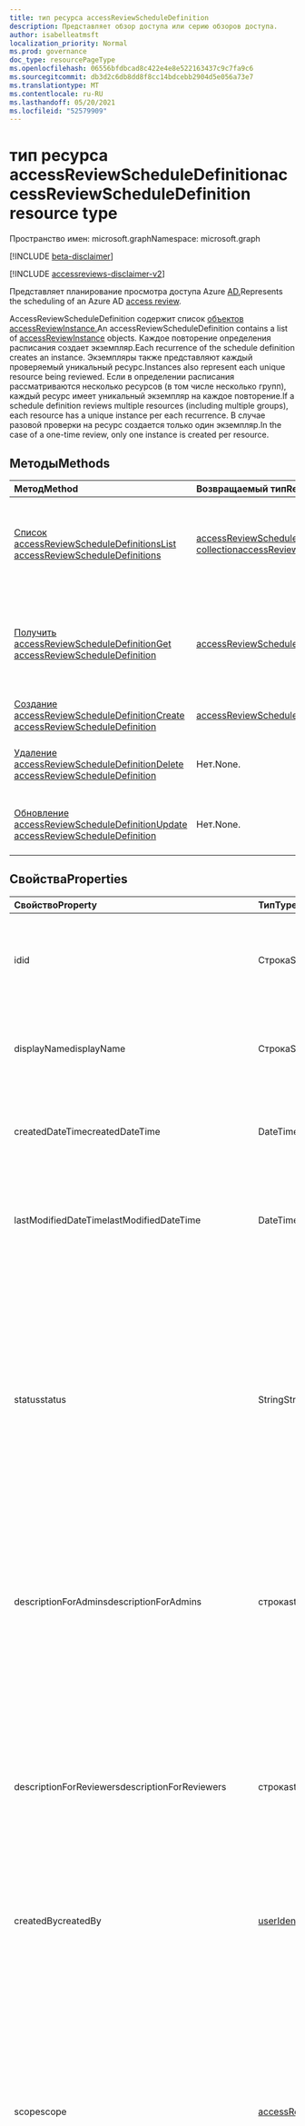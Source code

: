 ```yaml
---
title: тип ресурса accessReviewScheduleDefinition
description: Представляет обзор доступа или серию обзоров доступа.
author: isabelleatmsft
localization_priority: Normal
ms.prod: governance
doc_type: resourcePageType
ms.openlocfilehash: 06556bfdbcad8c422e4e8e522163437c9c7fa9c6
ms.sourcegitcommit: db3d2c6db8dd8f8cc14bdcebb2904d5e056a73e7
ms.translationtype: MT
ms.contentlocale: ru-RU
ms.lasthandoff: 05/20/2021
ms.locfileid: "52579909"
---
```

# <a name="accessreviewscheduledefinition-resource-type"></a><span data-ttu-id="5fa57-103">тип ресурса accessReviewScheduleDefinition</span><span class="sxs-lookup"><span data-stu-id="5fa57-103">accessReviewScheduleDefinition resource type</span></span>

<span data-ttu-id="5fa57-104">Пространство имен: microsoft.graph</span><span class="sxs-lookup"><span data-stu-id="5fa57-104">Namespace: microsoft.graph</span></span>

[!INCLUDE [beta-disclaimer](../../includes/beta-disclaimer.md)]

[!INCLUDE [accessreviews-disclaimer-v2](../../includes/accessreviews-disclaimer-v2.md)]

<span data-ttu-id="5fa57-105">Представляет планирование просмотра доступа Azure [AD.](accessreviewsv2-root.md)</span><span class="sxs-lookup"><span data-stu-id="5fa57-105">Represents the scheduling of an Azure AD [access review](accessreviewsv2-root.md).</span></span> 

<span data-ttu-id="5fa57-106">AccessReviewScheduleDefinition содержит список [объектов accessReviewInstance.](accessreviewinstance.md)</span><span class="sxs-lookup"><span data-stu-id="5fa57-106">An accessReviewScheduleDefinition contains a list of [accessReviewInstance](accessreviewinstance.md) objects.</span></span> <span data-ttu-id="5fa57-107">Каждое повторение определения расписания создает экземпляр.</span><span class="sxs-lookup"><span data-stu-id="5fa57-107">Each recurrence of the schedule definition creates an instance.</span></span> <span data-ttu-id="5fa57-108">Экземпляры также представляют каждый проверяемый уникальный ресурс.</span><span class="sxs-lookup"><span data-stu-id="5fa57-108">Instances also represent each unique resource being reviewed.</span></span> <span data-ttu-id="5fa57-109">Если в определении расписания рассматриваются несколько ресурсов (в том числе несколько групп), каждый ресурс имеет уникальный экземпляр на каждое повторение.</span><span class="sxs-lookup"><span data-stu-id="5fa57-109">If a schedule definition reviews multiple resources (including multiple groups), each resource has a unique instance per each recurrence.</span></span> <span data-ttu-id="5fa57-110">В случае разовой проверки на ресурс создается только один экземпляр.</span><span class="sxs-lookup"><span data-stu-id="5fa57-110">In the case of a one-time review, only one instance is created per resource.</span></span>

## <a name="methods"></a><span data-ttu-id="5fa57-111">Методы</span><span class="sxs-lookup"><span data-stu-id="5fa57-111">Methods</span></span>

| <span data-ttu-id="5fa57-112">Метод</span><span class="sxs-lookup"><span data-stu-id="5fa57-112">Method</span></span>           | <span data-ttu-id="5fa57-113">Возвращаемый тип</span><span class="sxs-lookup"><span data-stu-id="5fa57-113">Return Type</span></span>    |<span data-ttu-id="5fa57-114">Описание</span><span class="sxs-lookup"><span data-stu-id="5fa57-114">Description</span></span>|
|:---------------|:--------|:----------|
|[<span data-ttu-id="5fa57-115">Список accessReviewScheduleDefinitions</span><span class="sxs-lookup"><span data-stu-id="5fa57-115">List accessReviewScheduleDefinitions</span></span>](../api/accessreviewscheduledefinition-list.md) | <span data-ttu-id="5fa57-116">[accessReviewScheduleDefinition collection](accessreviewscheduledefinition.md)</span><span class="sxs-lookup"><span data-stu-id="5fa57-116">[accessReviewScheduleDefinition](accessreviewscheduledefinition.md) collection</span></span> | <span data-ttu-id="5fa57-117">Списки всех accessReviewScheduleDefinition.</span><span class="sxs-lookup"><span data-stu-id="5fa57-117">Lists every accessReviewScheduleDefinition.</span></span> <span data-ttu-id="5fa57-118">Не включает связанные объекты accessReviewInstance в результаты.</span><span class="sxs-lookup"><span data-stu-id="5fa57-118">Does not include associated accessReviewInstance objects in the results.</span></span> |
|[<span data-ttu-id="5fa57-119">Получить accessReviewScheduleDefinition</span><span class="sxs-lookup"><span data-stu-id="5fa57-119">Get accessReviewScheduleDefinition</span></span>](../api/accessreviewscheduledefinition-get.md) | [<span data-ttu-id="5fa57-120">accessReviewScheduleDefinition</span><span class="sxs-lookup"><span data-stu-id="5fa57-120">accessReviewScheduleDefinition</span></span>](accessreviewscheduledefinition.md) | <span data-ttu-id="5fa57-121">Получите accessReviewScheduleDefinition с указанным **id**. Не включает связанные объекты accessReviewInstance в результаты.</span><span class="sxs-lookup"><span data-stu-id="5fa57-121">Get an accessReviewScheduleDefinition with a specified **id**. Does not include associated accessReviewInstance objects in the results.</span></span>|
|[<span data-ttu-id="5fa57-122">Создание accessReviewScheduleDefinition</span><span class="sxs-lookup"><span data-stu-id="5fa57-122">Create accessReviewScheduleDefinition</span></span>](../api/accessreviewscheduledefinition-post.md) | [<span data-ttu-id="5fa57-123">accessReviewScheduleDefinition</span><span class="sxs-lookup"><span data-stu-id="5fa57-123">accessReviewScheduleDefinition</span></span>](accessreviewscheduledefinition.md) | <span data-ttu-id="5fa57-124">Создание нового accessReviewScheduleDefinition.</span><span class="sxs-lookup"><span data-stu-id="5fa57-124">Create a new accessReviewScheduleDefinition.</span></span> |
|[<span data-ttu-id="5fa57-125">Удаление accessReviewScheduleDefinition</span><span class="sxs-lookup"><span data-stu-id="5fa57-125">Delete accessReviewScheduleDefinition</span></span>](../api/accessreviewscheduledefinition-delete.md) | <span data-ttu-id="5fa57-126">Нет.</span><span class="sxs-lookup"><span data-stu-id="5fa57-126">None.</span></span> | <span data-ttu-id="5fa57-127">Удаление accessReviewScheduleDefinition с указанным **id**.</span><span class="sxs-lookup"><span data-stu-id="5fa57-127">Delete an accessReviewScheduleDefinition with a specified **id**.</span></span> |
|[<span data-ttu-id="5fa57-128">Обновление accessReviewScheduleDefinition</span><span class="sxs-lookup"><span data-stu-id="5fa57-128">Update accessReviewScheduleDefinition</span></span>](../api/accessreviewscheduledefinition-update.md) | <span data-ttu-id="5fa57-129">Нет.</span><span class="sxs-lookup"><span data-stu-id="5fa57-129">None.</span></span> | <span data-ttu-id="5fa57-130">Обновление свойств accessReviewScheduleDefinition с указанным **id**.</span><span class="sxs-lookup"><span data-stu-id="5fa57-130">Update properties of an accessReviewScheduleDefinition with a specified **id**.</span></span> |

## <a name="properties"></a><span data-ttu-id="5fa57-131">Свойства</span><span class="sxs-lookup"><span data-stu-id="5fa57-131">Properties</span></span>
| <span data-ttu-id="5fa57-132">Свойство</span><span class="sxs-lookup"><span data-stu-id="5fa57-132">Property</span></span> | <span data-ttu-id="5fa57-133">Тип</span><span class="sxs-lookup"><span data-stu-id="5fa57-133">Type</span></span> | <span data-ttu-id="5fa57-134">Описание</span><span class="sxs-lookup"><span data-stu-id="5fa57-134">Description</span></span> |
| :------------------| :-------------- | :---------- |
| <span data-ttu-id="5fa57-135">id</span><span class="sxs-lookup"><span data-stu-id="5fa57-135">id</span></span> | <span data-ttu-id="5fa57-136">Строка</span><span class="sxs-lookup"><span data-stu-id="5fa57-136">String</span></span> | <span data-ttu-id="5fa57-137">Уникальный идентификатор обзора доступа, назначенного функцией.</span><span class="sxs-lookup"><span data-stu-id="5fa57-137">The feature-assigned unique identifier of an access review.</span></span> <span data-ttu-id="5fa57-138">Поддерживает `$select`.</span><span class="sxs-lookup"><span data-stu-id="5fa57-138">Supports `$select`.</span></span>|
| <span data-ttu-id="5fa57-139">displayName</span><span class="sxs-lookup"><span data-stu-id="5fa57-139">displayName</span></span> | <span data-ttu-id="5fa57-140">Строка</span><span class="sxs-lookup"><span data-stu-id="5fa57-140">String</span></span>   | <span data-ttu-id="5fa57-141">Имя серии обзоров доступа.</span><span class="sxs-lookup"><span data-stu-id="5fa57-141">Name of the access review series.</span></span> <span data-ttu-id="5fa57-142">Требуется при создании.</span><span class="sxs-lookup"><span data-stu-id="5fa57-142">Required on create.</span></span> <span data-ttu-id="5fa57-143">Поддерживает `$select`.</span><span class="sxs-lookup"><span data-stu-id="5fa57-143">Supports `$select`.</span></span> |
| <span data-ttu-id="5fa57-144">createdDateTime</span><span class="sxs-lookup"><span data-stu-id="5fa57-144">createdDateTime</span></span>  |<span data-ttu-id="5fa57-145">DateTimeOffset</span><span class="sxs-lookup"><span data-stu-id="5fa57-145">DateTimeOffset</span></span>  | <span data-ttu-id="5fa57-146">Timestamp, когда была создана серия обзоров доступа.</span><span class="sxs-lookup"><span data-stu-id="5fa57-146">Timestamp when the access review series was created.</span></span> <span data-ttu-id="5fa57-147">Поддерживает `$select`.</span><span class="sxs-lookup"><span data-stu-id="5fa57-147">Supports `$select`.</span></span>|
| <span data-ttu-id="5fa57-148">lastModifiedDateTime</span><span class="sxs-lookup"><span data-stu-id="5fa57-148">lastModifiedDateTime</span></span> | <span data-ttu-id="5fa57-149">DateTimeOffset</span><span class="sxs-lookup"><span data-stu-id="5fa57-149">DateTimeOffset</span></span>   | <span data-ttu-id="5fa57-150">Timestamp, когда в последний раз была изменена серия обзоров доступа.</span><span class="sxs-lookup"><span data-stu-id="5fa57-150">Timestamp when the access review series was last modified.</span></span> <span data-ttu-id="5fa57-151">Поддерживает `$select`.</span><span class="sxs-lookup"><span data-stu-id="5fa57-151">Supports `$select`.</span></span>|
| <span data-ttu-id="5fa57-152">status</span><span class="sxs-lookup"><span data-stu-id="5fa57-152">status</span></span>  |<span data-ttu-id="5fa57-153">String</span><span class="sxs-lookup"><span data-stu-id="5fa57-153">String</span></span>   | <span data-ttu-id="5fa57-154">Это поле только для чтения указывает состояние обзора доступа.</span><span class="sxs-lookup"><span data-stu-id="5fa57-154">This read-only field specifies the status of an access review.</span></span> <span data-ttu-id="5fa57-155">Типичные состояния `Initializing` включают , , , , , , и `NotStarted` `Starting` `InProgress` `Completing` `Completed` `AutoReviewing` `AutoReviewed` .</span><span class="sxs-lookup"><span data-stu-id="5fa57-155">The typical states include `Initializing`, `NotStarted`, `Starting`, `InProgress`, `Completing`, `Completed`, `AutoReviewing`, and `AutoReviewed`.</span></span> <br><span data-ttu-id="5fa57-156">Поддерживает `$select` и `$orderby` `$filter` `eq` (только).</span><span class="sxs-lookup"><span data-stu-id="5fa57-156">Supports `$select`, `$orderby`, and `$filter` (`eq` only).</span></span>|
| <span data-ttu-id="5fa57-157">descriptionForAdmins</span><span class="sxs-lookup"><span data-stu-id="5fa57-157">descriptionForAdmins</span></span>  |<span data-ttu-id="5fa57-158">строка</span><span class="sxs-lookup"><span data-stu-id="5fa57-158">string</span></span>  |  <span data-ttu-id="5fa57-159">Описание, предоставленное создателями обзора, чтобы предоставить администраторам дополнительный контекст обзора.</span><span class="sxs-lookup"><span data-stu-id="5fa57-159">Description provided by review creators to provide more context of the review to admins.</span></span> <span data-ttu-id="5fa57-160">Поддерживает `$select`.</span><span class="sxs-lookup"><span data-stu-id="5fa57-160">Supports `$select`.</span></span> |
| <span data-ttu-id="5fa57-161">descriptionForReviewers</span><span class="sxs-lookup"><span data-stu-id="5fa57-161">descriptionForReviewers</span></span> |<span data-ttu-id="5fa57-162">строка</span><span class="sxs-lookup"><span data-stu-id="5fa57-162">string</span></span> | <span data-ttu-id="5fa57-163">Описание, предоставленное создателями обзора, чтобы предоставить рецензентам дополнительный контекст обзора.</span><span class="sxs-lookup"><span data-stu-id="5fa57-163">Description provided  by review creators to provide more context of the review to reviewers.</span></span> <span data-ttu-id="5fa57-164">Рецензенты увидят это описание в отправленной им электронной почте с запросом на отзыв.</span><span class="sxs-lookup"><span data-stu-id="5fa57-164">Reviewers will see this description in the email sent to them requesting their review.</span></span> <span data-ttu-id="5fa57-165">Поддерживает `$select`.</span><span class="sxs-lookup"><span data-stu-id="5fa57-165">Supports `$select`.</span></span> |
| <span data-ttu-id="5fa57-166">createdBy</span><span class="sxs-lookup"><span data-stu-id="5fa57-166">createdBy</span></span>  |[<span data-ttu-id="5fa57-167">userIdentity</span><span class="sxs-lookup"><span data-stu-id="5fa57-167">userIdentity</span></span>](../resources/useridentity.md)  | <span data-ttu-id="5fa57-168">Пользователь, создавший этот обзор.</span><span class="sxs-lookup"><span data-stu-id="5fa57-168">User who created this review.</span></span> |
| <span data-ttu-id="5fa57-169">scope</span><span class="sxs-lookup"><span data-stu-id="5fa57-169">scope</span></span>  |[<span data-ttu-id="5fa57-170">accessReviewScope</span><span class="sxs-lookup"><span data-stu-id="5fa57-170">accessReviewScope</span></span>](../resources/accessreviewscope.md)  | <span data-ttu-id="5fa57-171">Определяет область ресурсов, которые необходимо просмотреть.</span><span class="sxs-lookup"><span data-stu-id="5fa57-171">Defines scope of resources to review.</span></span> <span data-ttu-id="5fa57-172">Для поддерживаемых областей [см. в поле accessReviewScope.](accessreviewscope.md)</span><span class="sxs-lookup"><span data-stu-id="5fa57-172">For supported scopes, see [accessReviewScope](accessreviewscope.md).</span></span> <span data-ttu-id="5fa57-173">Требуется при создании.</span><span class="sxs-lookup"><span data-stu-id="5fa57-173">Required on create.</span></span> <span data-ttu-id="5fa57-174">Поддерживает `$select` и `$filter` `contains` (только).</span><span class="sxs-lookup"><span data-stu-id="5fa57-174">Supports `$select` and `$filter` (`contains` only).</span></span> <span data-ttu-id="5fa57-175">Примеры параметров настройки области см. в примере [Configure the scope of your access review definition using the Microsoft Graph API.](/graph/accessreviews-scope-concept)</span><span class="sxs-lookup"><span data-stu-id="5fa57-175">For examples of options for configuring scope, see [Configure the scope of your access review definition using the Microsoft Graph API](/graph/accessreviews-scope-concept).</span></span>|
| <span data-ttu-id="5fa57-176">instanceEnumerationScope</span><span class="sxs-lookup"><span data-stu-id="5fa57-176">instanceEnumerationScope</span></span>|[<span data-ttu-id="5fa57-177">accessReviewScope</span><span class="sxs-lookup"><span data-stu-id="5fa57-177">accessReviewScope</span></span>](../resources/accessreviewscope.md)  | <span data-ttu-id="5fa57-178">Это свойство необходимо при проверке доступа гостевых пользователей ко всем группам Microsoft 365 и определяет, какие Microsoft 365 проверяются.</span><span class="sxs-lookup"><span data-stu-id="5fa57-178">This property is required when scoping a review to guest users' access across all Microsoft 365 groups and determines which Microsoft 365 groups are reviewed.</span></span> <span data-ttu-id="5fa57-179">Каждая группа станет уникальным **accessReviewInstance** из серии обзоров доступа.</span><span class="sxs-lookup"><span data-stu-id="5fa57-179">Each group will become a unique **accessReviewInstance** of the access review series.</span></span>  <span data-ttu-id="5fa57-180">Для поддерживаемых областей [см. в поле accessReviewScope.](accessreviewscope.md)</span><span class="sxs-lookup"><span data-stu-id="5fa57-180">For supported scopes, see [accessReviewScope](accessreviewscope.md).</span></span> <span data-ttu-id="5fa57-181">Поддерживает `$select`.</span><span class="sxs-lookup"><span data-stu-id="5fa57-181">Supports `$select`.</span></span> <span data-ttu-id="5fa57-182">Примеры вариантов настройки instanceEnumerationScope см. в примере Настройка области определения обзора доступа с помощью [API Microsoft Graph Microsoft.](/graph/accessreviews-scope-concept)</span><span class="sxs-lookup"><span data-stu-id="5fa57-182">For examples of options for configuring instanceEnumerationScope, see [Configure the scope of your access review definition using the Microsoft Graph API](/graph/accessreviews-scope-concept).</span></span>| 
| <span data-ttu-id="5fa57-183">settings</span><span class="sxs-lookup"><span data-stu-id="5fa57-183">settings</span></span>  |[<span data-ttu-id="5fa57-184">accessReviewScheduleSettings</span><span class="sxs-lookup"><span data-stu-id="5fa57-184">accessReviewScheduleSettings</span></span>](../resources/accessreviewschedulesettings.md)| <span data-ttu-id="5fa57-185">Параметры для серии обзоров доступа см. ниже определение типа.</span><span class="sxs-lookup"><span data-stu-id="5fa57-185">The settings for an access review series, see type definition below.</span></span> <span data-ttu-id="5fa57-186">Поддерживает `$select`.</span><span class="sxs-lookup"><span data-stu-id="5fa57-186">Supports `$select`.</span></span>|
| <span data-ttu-id="5fa57-187">рецензенты</span><span class="sxs-lookup"><span data-stu-id="5fa57-187">reviewers</span></span>   |<span data-ttu-id="5fa57-188">[accessReviewReviewerScope](../resources/accessreviewreviewerscope.md) collection</span><span class="sxs-lookup"><span data-stu-id="5fa57-188">[accessReviewReviewerScope](../resources/accessreviewreviewerscope.md) collection</span></span>| <span data-ttu-id="5fa57-189">Эта коллекция областей обзора доступа используется для определения тех, кто является рецензентами.</span><span class="sxs-lookup"><span data-stu-id="5fa57-189">This collection of access review scopes is used to define who are the reviewers.</span></span> <span data-ttu-id="5fa57-190">Требуется при создании.</span><span class="sxs-lookup"><span data-stu-id="5fa57-190">Required on create.</span></span> <span data-ttu-id="5fa57-191">Поддерживает `$select`.</span><span class="sxs-lookup"><span data-stu-id="5fa57-191">Supports `$select`.</span></span> <span data-ttu-id="5fa57-192">Примеры вариантов назначения рецензентов см. в примере Назначение рецензентов определению обзора доступа с помощью [API microsoft Graph.](/graph/accessreviews-scope-concept)</span><span class="sxs-lookup"><span data-stu-id="5fa57-192">For examples of options for assigning reviewers, see [Assign reviewers to your access review definition using the Microsoft Graph API](/graph/accessreviews-scope-concept).</span></span>|
| <span data-ttu-id="5fa57-193">backupReviewers</span><span class="sxs-lookup"><span data-stu-id="5fa57-193">backupReviewers</span></span>   |<span data-ttu-id="5fa57-194">[accessReviewReviewerScope](../resources/accessreviewreviewerscope.md) collection</span><span class="sxs-lookup"><span data-stu-id="5fa57-194">[accessReviewReviewerScope](../resources/accessreviewreviewerscope.md) collection</span></span>| <span data-ttu-id="5fa57-195">Эта коллекция областей рецензентов используется для определения списка рецензентов откатов.</span><span class="sxs-lookup"><span data-stu-id="5fa57-195">This collection of reviewer scopes is used to define the list of fallback reviewers.</span></span> <span data-ttu-id="5fa57-196">Эти рецензенты откатов будут уведомлены о необходимости принятия мер, если пользователи не будут найдены из указанного списка рецензентов.</span><span class="sxs-lookup"><span data-stu-id="5fa57-196">These fallback reviewers will be notified to take action if no users are found from the list of reviewers specified.</span></span> <span data-ttu-id="5fa57-197">Это может произойти, если либо владелец группы указан в качестве рецензента, но владелец группы не существует, либо менеджер указан в качестве рецензента, но диспетчер пользователя не существует.</span><span class="sxs-lookup"><span data-stu-id="5fa57-197">This could occur when either the group owner is specified as the reviewer but the group owner does not exist, or manager is specified as reviewer but a user's manager does not exist.</span></span> <span data-ttu-id="5fa57-198">Поддерживает `$select`.</span><span class="sxs-lookup"><span data-stu-id="5fa57-198">Supports `$select`.</span></span> <br><span data-ttu-id="5fa57-199">**Примечание:** Это свойство было заменено **fallbackReviewers**.</span><span class="sxs-lookup"><span data-stu-id="5fa57-199">**Note:** This property has been replaced by **fallbackReviewers**.</span></span> <span data-ttu-id="5fa57-200">Однако указание резервных **копийReviewers** или **fallbackReviewers** автоматически заполняет те же значения для другого свойства.</span><span class="sxs-lookup"><span data-stu-id="5fa57-200">However, specifying either **backupReviewers** or **fallbackReviewers** automatically populates the same values to the other property.</span></span>|
| <span data-ttu-id="5fa57-201">fallbackReviewers</span><span class="sxs-lookup"><span data-stu-id="5fa57-201">fallbackReviewers</span></span>   |<span data-ttu-id="5fa57-202">[accessReviewReviewerScope](../resources/accessreviewreviewerscope.md) collection</span><span class="sxs-lookup"><span data-stu-id="5fa57-202">[accessReviewReviewerScope](../resources/accessreviewreviewerscope.md) collection</span></span>| <span data-ttu-id="5fa57-203">Эта коллекция областей рецензентов используется для определения списка рецензентов откатов.</span><span class="sxs-lookup"><span data-stu-id="5fa57-203">This collection of reviewer scopes is used to define the list of fallback reviewers.</span></span> <span data-ttu-id="5fa57-204">Эти рецензенты откатов будут уведомлены о необходимости принятия мер, если пользователи не будут найдены из указанного списка рецензентов.</span><span class="sxs-lookup"><span data-stu-id="5fa57-204">These fallback reviewers will be notified to take action if no users are found from the list of reviewers specified.</span></span> <span data-ttu-id="5fa57-205">Это может произойти, если либо владелец группы указан в качестве рецензента, но владелец группы не существует, либо менеджер указан в качестве рецензента, но диспетчер пользователя не существует.</span><span class="sxs-lookup"><span data-stu-id="5fa57-205">This could occur when either the group owner is specified as the reviewer but the group owner does not exist, or manager is specified as reviewer but a user's manager does not exist.</span></span> <span data-ttu-id="5fa57-206">Поддерживает `$select`.</span><span class="sxs-lookup"><span data-stu-id="5fa57-206">Supports `$select`.</span></span>|
| <span data-ttu-id="5fa57-207">instances</span><span class="sxs-lookup"><span data-stu-id="5fa57-207">instances</span></span> |<span data-ttu-id="5fa57-208">[accessReviewInstance](../resources/accessreviewinstance.md) collection</span><span class="sxs-lookup"><span data-stu-id="5fa57-208">[accessReviewInstance](../resources/accessreviewinstance.md) collection</span></span>|  <span data-ttu-id="5fa57-209">Набор экземпляров обзоров доступа для этой серии обзоров доступа.</span><span class="sxs-lookup"><span data-stu-id="5fa57-209">Set of access reviews instances for this access review series.</span></span> <span data-ttu-id="5fa57-210">Обзоры доступа, которые не повторялись, будут иметь только один экземпляр; в противном случае для каждого повторения имеется экземпляр.</span><span class="sxs-lookup"><span data-stu-id="5fa57-210">Access reviews that do not recur will only have one instance; otherwise, there is an instance for each recurrence.</span></span> |

## <a name="relationships"></a><span data-ttu-id="5fa57-211">Отношения</span><span class="sxs-lookup"><span data-stu-id="5fa57-211">Relationships</span></span>

| <span data-ttu-id="5fa57-212">Связь</span><span class="sxs-lookup"><span data-stu-id="5fa57-212">Relationship</span></span> | <span data-ttu-id="5fa57-213">Тип</span><span class="sxs-lookup"><span data-stu-id="5fa57-213">Type</span></span>   |<span data-ttu-id="5fa57-214">Описание</span><span class="sxs-lookup"><span data-stu-id="5fa57-214">Description</span></span>|
|:---------------|:--------|:----------|
| `instances`               |<span data-ttu-id="5fa57-215">[accessReviewInstance](accessreviewinstance.md) collection</span><span class="sxs-lookup"><span data-stu-id="5fa57-215">[accessReviewInstance](accessreviewinstance.md) collection</span></span>         | <span data-ttu-id="5fa57-216">Если это `accessReviewScheduleDefinition` повторяющийся обзор доступа, экземпляры представляют каждое повторение.</span><span class="sxs-lookup"><span data-stu-id="5fa57-216">If the `accessReviewScheduleDefinition` is a recurring access review, instances represent each recurrence.</span></span> <span data-ttu-id="5fa57-217">Обзор, который не повторяется, будет иметь точно один экземпляр.</span><span class="sxs-lookup"><span data-stu-id="5fa57-217">A review that does not recur will have exactly one instance.</span></span> <span data-ttu-id="5fa57-218">Экземпляры также представляют каждый уникальный ресурс, рассмотренный в `accessReviewScheduleDefinition` .</span><span class="sxs-lookup"><span data-stu-id="5fa57-218">Instances also represent each unique resource under review in the `accessReviewScheduleDefinition`.</span></span> <span data-ttu-id="5fa57-219">Если обзор имеет несколько ресурсов и несколько экземпляров, каждый ресурс будет иметь уникальный экземпляр для каждого повторения.</span><span class="sxs-lookup"><span data-stu-id="5fa57-219">If a review has multiple resources and multiple instances, each resource will have a unique instance for each recurrence.</span></span> |

## <a name="json-representation"></a><span data-ttu-id="5fa57-220">Представление JSON</span><span class="sxs-lookup"><span data-stu-id="5fa57-220">JSON representation</span></span>
<span data-ttu-id="5fa57-221">Ниже указано представление ресурса в формате JSON.</span><span class="sxs-lookup"><span data-stu-id="5fa57-221">The following is a JSON representation of the resource.</span></span>
<!-- {
  "blockType": "resource",
  "keyProperty": "id",
  "@odata.type": "microsoft.graph.accessReviewScheduleDefinition",
  "openType": false
}
-->
``` json
{
  "@odata.type": "#microsoft.graph.accessReviewScheduleDefinition",
  "id": "String (identifier)",
  "displayName": "String",
  "createdDateTime": "String (timestamp)",
  "lastModifiedDateTime": "String (timestamp)",
  "status": "String",
  "descriptionForAdmins": "String",
  "descriptionForReviewers": "String",
  "createdBy": {
    "@odata.type": "microsoft.graph.userIdentity"
  },
  "scope": {
    "@odata.type": "microsoft.graph.accessReviewScope"
  },
  "reviewers": [
    {
      "@odata.type": "microsoft.graph.accessReviewReviewerScope"
    }
  ],
  "instanceEnumerationScope": {
    "@odata.type": "microsoft.graph.accessReviewScope"
  },
  "settings": {
    "@odata.type": "microsoft.graph.accessReviewScheduleSettings"
  }
}
```
<!--
{
  "type": "#page.annotation",
  "description": "accessReviewScheduleDefinition resource",
  "keywords": "",
  "section": "documentation",
  "tocPath": "",
  "suppressions": []
}
-->
